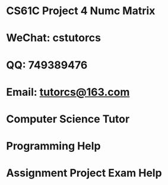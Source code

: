 # CS61C Project 4 Numc Matrix
# WeChat: cstutorcs

# QQ: 749389476

# Email: tutorcs@163.com

# Computer Science Tutor

# Programming Help

# Assignment Project Exam Help
